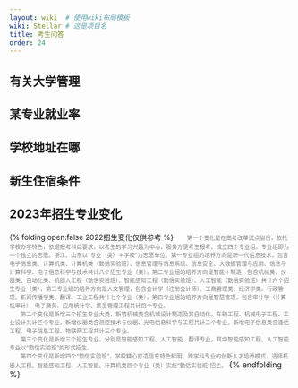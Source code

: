 ```yaml
---
layout: wiki  # 使用wiki布局模板
wiki: Stellar # 这是项目名
title: 考生问答
order: 24
---
```


## 有关大学管理
## 某专业就业率
## 学校地址在哪
## 新生住宿条件
## 2023年招生专业变化
<font size=2>{% folding open:false 2022招生变化仅供参考 %}</font>
<font size=1 color=gray>&emsp;&emsp;第一个变化是在高考改革试点省份，依托学校办学特色，依据报考科目要求，以考生的学习兴趣为中心，服务方便考生报考。成立四个专业组。专业组即为—个独立的志愿。浙江、山东以“专业（类）＋学校”为志愿单位。第一专业组的培养方向是新—代信息技术，包含电子信息类、计算机类、计算机类（勤信实验班）、信息管理与信息系统、信息安全、大数据管理与应用、信息与计算科学、电子信息科学与技术共计八个招生专业（类），第二专业组的培养方向是智能＋制造，包含机械类、仪器类、自动化类、机器人工程（勤信实验班）、智能感知工程（勤信实验班）、人工智能（勤信实验班）共计六个招生专业（类），第三专业组的培养方向是人文管理，包含会计学（注册会计师）、工商管理类、经济学类、行政管理、新闻传播学类、翻译、工业工程共计七个专业（类），第四专业组的培养方向是智慧管理，包含审计学（计算机审计）、电子商务、应用统计学、质虽管理工程共计四个专业。</font></br>
<font size=1 color=gray>&emsp;&emsp;第二个变化是新增三个招生专业大类，新墙机械类含机城设计制造及其自动化，车辆工程、机械电子工程、工业设计共计匹个专业，新增仪器类含测控技术与仪器、光电信息科学与工程共计二个专业，新增电子信息类含逄信工程、电子信息工程、物联网工程共计三个专业。</font></br>
<font size=1 color=gray>&emsp;&emsp;第三个变化是新增三个招生专业，分别是智能感知工程、人工智能、翻译专业，其中智能感知工程、人工智能专业以“勤信实验班”的形式招生。</font></br>
<font size=1 color=gray>&emsp;&emsp;第四个变化是新增四个“勤信实验班”，学校精心打造信息特色鲜明、跨学科专业的创新入才培养模式，选择机器人工程、智能感知工程、人工智能、计算机类四个专业（类）实施“勤信实验班”招生。</font>
{% endfolding %}



